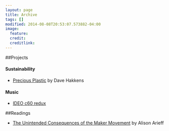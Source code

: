 ```yaml
---
layout: page
title: Archive 
tags: []
modified: 2014-08-08T20:53:07.573882-04:00
image:
  feature:
  credit: 
  creditlink: 
---
```



##Projects

#### Sustainability
*   [Precious Plastic](http://preciousplastic.com) by Dave Hakkens

#### Music
*   [IDEO c60 redux](https://vimeo.com/16064308)

##Readings
* [The Unintended Consequences of the Maker Movement](https://medium.com/re-form/just-because-you-can-doesnt-mean-you-should-252fdbcf76c8) by Alison Arieff 



